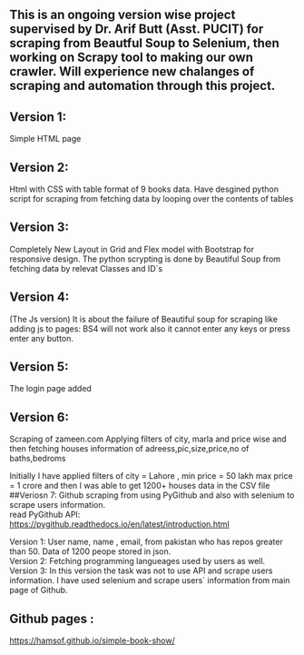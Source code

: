 ## This is an ongoing version wise project supervised by Dr. Arif Butt (Asst. PUCIT) for scraping from Beautful Soup to Selenium, then working on Scrapy tool to making our own crawler. Will experience new chalanges of scraping and automation through this project.

## Version 1:
  Simple HTML page <br>
## Version 2: 
  Html with CSS with table format of 9 books data. Have desgined python script for scraping from fetching data by looping over the contents of tables<br>
## Version 3: 
  Completely New Layout in Grid and Flex model with Bootstrap for responsive design. The python scrypting is done by Beautiful Soup from fetching data by relevat Classes and ID`s <br>
## Version 4: 
 (The Js version) It is about the failure of Beautiful soup for scraping like adding js to pages: BS4 will not work also it cannot enter any keys or press enter any button.<br>
## Version 5:  
The login page added

## Version 6:
  Scraping of zameen.com
  Applying filters of city, marla and price wise and then fetching houses information of adreess,pic,size,price,no of baths,bedroms 

  Initially I have applied filters of city = Lahore , min price = 50 lakh  max price = 1 crore and then I was able to get 1200+ houses data in the CSV file <br>
##Veriosn 7:
  Github scraping from using PyGithub and also with selenium to scrape users information. <br>
  read PyGithub API: https://pygithub.readthedocs.io/en/latest/introduction.html<br>
  
   Version 1: User name, name , email, from pakistan who has repos greater than 50. Data of 1200 peope stored in json.<br>
   Version 2: Fetching programming langueages used by users as well.<br>
   Version 3: In this version the task was not to use API and scrape users information. I have used selenium and scrape users` information from main page of Github.<br>
  
## Github pages :
https://hamsof.github.io/simple-book-show/
